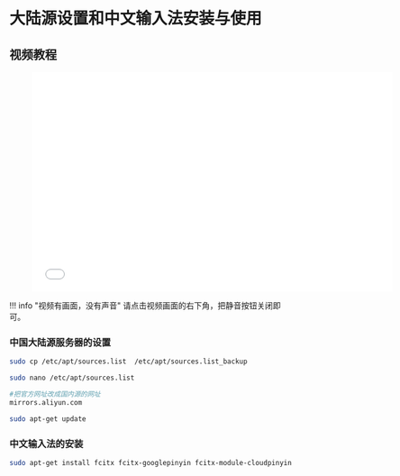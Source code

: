# 大陆源设置和中文输入法安装与使用

## 视频教程

<figure markdown>
<iframe width="640" height="390" src="//player.bilibili.com/player.html?aid=1404713470&bvid=BV1br421j7C7&cid=1543654415&p=1" scrolling="no" border="0" frameborder="no" framespacing="0" allowfullscreen="true"> </iframe>
</figure>

!!! info "视频有画面，没有声音"
        请点击视频画面的右下角，把静音按钮关闭即可。


### 中国大陆源服务器的设置

``` bash
sudo cp /etc/apt/sources.list  /etc/apt/sources.list_backup 

sudo nano /etc/apt/sources.list 

#把官方网址改成国内源的网址
mirrors.aliyun.com

sudo apt-get update
```

### 中文输入法的安装

``` bash
sudo apt-get install fcitx fcitx-googlepinyin fcitx-module-cloudpinyin fcitx-sunpinyin 
```
